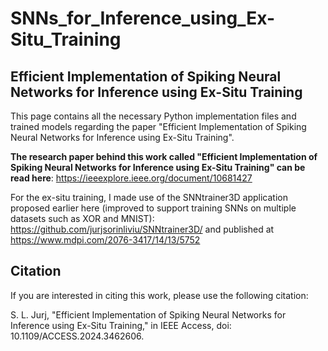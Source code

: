 # SNNs_for_Inference_using_Ex-Situ_Training
## Efficient Implementation of Spiking Neural Networks for Inference using Ex-Situ Training

This page contains all the necessary Python implementation files and trained models regarding the paper "Efficient Implementation of Spiking Neural Networks for Inference using Ex-Situ Training".

**The research paper behind this work called "Efficient Implementation of Spiking Neural Networks for Inference using Ex-Situ Training" can be read here**: https://ieeexplore.ieee.org/document/10681427

For the ex-situ training, I made use of the SNNtrainer3D application proposed earlier here (improved to support training SNNs on multiple datasets such as XOR and MNIST): https://github.com/jurjsorinliviu/SNNtrainer3D/ and published at https://www.mdpi.com/2076-3417/14/13/5752

## Citation
If you are interested in citing this work, please use the following citation:

S. L. Jurj, "Efficient Implementation of Spiking Neural Networks for Inference using Ex-Situ Training," in IEEE Access, doi: 10.1109/ACCESS.2024.3462606.
